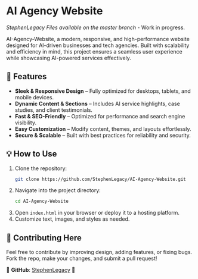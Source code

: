 # **AI Agency Website**  

*StephenLegacy*
*Files available on the master branch* - Work in progress. 

AI-Agency-Website, a modern, responsive, and high-performance website designed for AI-driven businesses and tech agencies. Built with scalability and efficiency in mind, this project ensures a seamless user experience while showcasing AI-powered services effectively.  

## 🚀 **Features**  

- **Sleek & Responsive Design** – Fully optimized for desktops, tablets, and mobile devices.  
- **Dynamic Content & Sections** – Includes AI service highlights, case studies, and client testimonials.  
- **Fast & SEO-Friendly** – Optimized for performance and search engine visibility.  
- **Easy Customization** – Modify content, themes, and layouts effortlessly.  
- **Secure & Scalable** – Built with best practices for reliability and security.  

## 💡 **How to Use**  

1. Clone the repository:  
   ```bash
   git clone https://github.com/StephenLegacy/AI-Agency-Website.git
   ```  
2. Navigate into the project directory:  
   ```bash
   cd AI-Agency-Website
   ```  
3. Open `index.html` in your browser or deploy it to a hosting platform.  
4. Customize text, images, and styles as needed.  

## 🎯 **Contributing Here**  

Feel free to contribute by improving design, adding features, or fixing bugs. Fork the repo, make your changes, and submit a pull request!  

📌 **GitHub**: [StephenLegacy](https://github.com/StephenLegacy) 🚀
